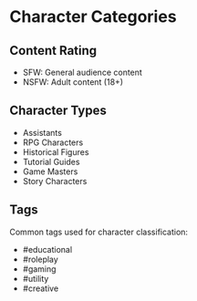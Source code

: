 # Character Categories

## Content Rating
- SFW: General audience content
- NSFW: Adult content (18+)

## Character Types
- Assistants
- RPG Characters
- Historical Figures
- Tutorial Guides
- Game Masters
- Story Characters

## Tags
Common tags used for character classification:
- #educational
- #roleplay
- #gaming
- #utility
- #creative
